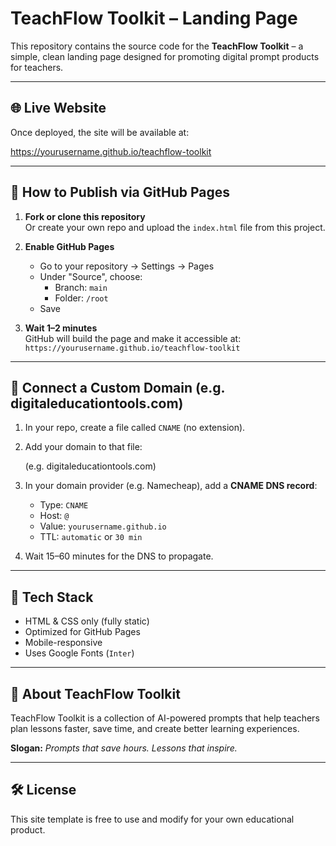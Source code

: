 # TeachFlow Toolkit – Landing Page

This repository contains the source code for the **TeachFlow Toolkit** – a simple, clean landing page designed for promoting digital prompt products for teachers.

---

## 🌐 Live Website

Once deployed, the site will be available at:

https://yourusername.github.io/teachflow-toolkit

---

## 🚀 How to Publish via GitHub Pages

1. **Fork or clone this repository**  
   Or create your own repo and upload the `index.html` file from this project.

2. **Enable GitHub Pages**  
   - Go to your repository → Settings → Pages  
   - Under "Source", choose:
     - Branch: `main`  
     - Folder: `/root`  
   - Save

3. **Wait 1–2 minutes**  
   GitHub will build the page and make it accessible at:  
   `https://yourusername.github.io/teachflow-toolkit`

---

## 🔗 Connect a Custom Domain (e.g. digitaleducationtools.com)

1. In your repo, create a file called `CNAME` (no extension).
2. Add your domain to that file: 

   (e.g. digitaleducationtools.com)

3. In your domain provider (e.g. Namecheap), add a **CNAME DNS record**:
   - Type: `CNAME`  
   - Host: `@`  
   - Value: `yourusername.github.io`  
   - TTL: `automatic` or `30 min`

4. Wait 15–60 minutes for the DNS to propagate.

---

## 🎨 Tech Stack

- HTML & CSS only (fully static)
- Optimized for GitHub Pages
- Mobile-responsive
- Uses Google Fonts (`Inter`)

---

## 🧠 About TeachFlow Toolkit

TeachFlow Toolkit is a collection of AI-powered prompts that help teachers plan lessons faster, save time, and create better learning experiences.

**Slogan:** _Prompts that save hours. Lessons that inspire._

---

## 🛠️ License

This site template is free to use and modify for your own educational product.


